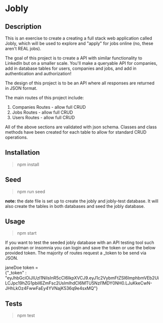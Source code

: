 # Jobly

## Description

This is an exercise to create a creating a full stack web application called Jobly, which will be used to explore and "apply" for jobs online (no, these aren't REAL jobs).

The goal of this project is to create a API with similar functionality to LinkedIn but on a smaller scale. You'll make a queryable API for companies, add in database tables for users, companies and jobs, and add in authentication and authorization!

The design of this project is to be an API where all responses are returned in JSON format.

The main routes of this project include:

1. Companies Routes - allow full CRUD
2. Jobs Routes - allow full CRUD
3. Users Routes - allow full CRUD

All of the above sections are validated with json schema. Classes and class methods have been created for each table to allow for standard CRUD operations.

## Installation

> npm install

## Seed

> npm run seed

**note:** the date file is set up to create the jobly and jobly-test database. It will also create the tables in both databases and seed the jobly database.

## Usage

> npm start

If you want to test the seeded jobly database with an API testing tool such as postman or insomnia you can login and save the token or use the below provided token. The majority of routes request a \_token to be send via JSON.

janeDoe token =  
{"\_token" : "eyJhbGciOiJIUzI1NiIsInR5cCI6IkpXVCJ9.eyJ1c2VybmFtZSI6ImphbmVEb2UiLCJpc19hZG1pbiI6ZmFsc2UsImlhdCI6MTU5NzI1MDY0NH0.LJuKkeCwN-JHhLkOz4FwwFaEy4YVNajK536q9e4sxMQ"}

## Tests

> npm test
